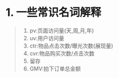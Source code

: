 # 1. 一些常识名词解释
> 1. pv:页面访问量(天,周,月,年)
> 2. uv:用户访问量
> 3. ctr:物品点击次数/曝光次数(展现量)
> 4. cvr:物品购买次数/点击次数
> 5. 留存
> 6. GMV:拍下订单总金额
> 